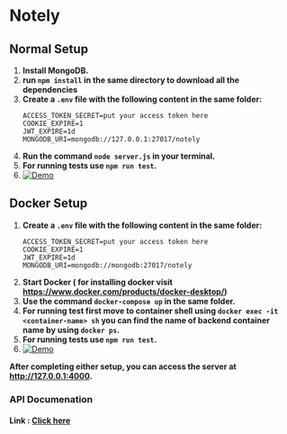 # Notely

## Normal Setup

1. **Install MongoDB.**
2. **run `npm install` in the same directory to download all the dependencies**
3. **Create a `.env` file with the following content in the same folder:**
    ```env
    ACCESS_TOKEN_SECRET=put your access token here
    COOKIE_EXPIRE=1
    JWT_EXPIRE=1d
    MONGODB_URI=mongodb://127.0.0.1:27017/notely
    ```
4. **Run the command `node server.js` in your terminal.**
5. **For running tests use `npm run test`.**
6.  [![Demo](https://img.youtube.com/vi/7oGHamQHXyA/0.jpg)](https://www.youtube.com/watch?v=7oGHamQHXyA)



   
## Docker Setup

1. **Create a `.env` file with the following content in the same folder:**
    ```env
    ACCESS_TOKEN_SECRET=put your access token here
    COOKIE_EXPIRE=1
    JWT_EXPIRE=1d
    MONGODB_URI=mongodb://mongodb:27017/notely
    ```
2. **Start Docker ( for installing docker visit https://www.docker.com/products/docker-desktop/)**
3. **Use the command `docker-compose up` in the same folder.**
4. **For running test first move to container shell using `docker exec -it <container-name> sh` you can find the name of backend container name by using `docker ps`.**
5. **For running tests use `npm run test`.**
6. [![Demo](https://img.youtube.com/vi/D292456GQnE/0.jpg)](https://www.youtube.com/watch?v=D292456GQnE)

**After completing either setup, you can access the server at http://127.0.0.1:4000.**


### API Documenation
#### Link : [Click here](https://documenter.getpostman.com/view/31564556/2s9YsFCtLe)



